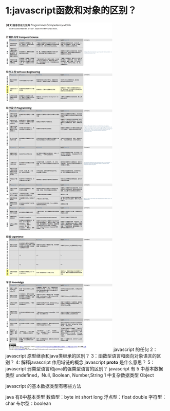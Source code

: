 # 1:javascript函数和对象的区别？
![image](https://github.com/mengzhiang/knowledge/blob/master/image/%E7%A8%8B%E5%BA%8F%E5%91%98%E8%83%BD%E5%8A%9B%E7%9F%A9%E9%98%B5.jpg)
javascript 的任何
2：javascript 原型继承和java类继承的区别？
3：函数型语言和面向对象语言的区别？
4: 解释javascript 作用域链的概念
javascript __proto__ 是什么意思？
5：javascript 弱类型语言和java的强类型语言的区别？
javascript  有
5 中基本数据类型 undefined，Null, Boolean, Number,String
1 中复杂数据类型 Object

javascript 的基本数据类型有哪些方法


java 有8中基本类型
数值型：byte int short long
浮点型：float double
字符型：char 
布尔型：boolean



